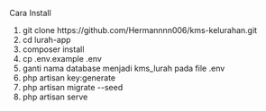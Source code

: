 <p>Cara Install</p>
<ol>
    <li>git clone https://github.com/Hermannnn006/kms-kelurahan.git</li>
    <li>cd lurah-app</li>
    <li>composer install</li>
    <li>cp .env.example .env</li>
    <li>ganti nama database menjadi kms_lurah pada file .env</li>
    <li>php artisan key:generate</li>
    <li>php artisan migrate --seed</li>
    <li>php artisan serve</li>
</ol>
